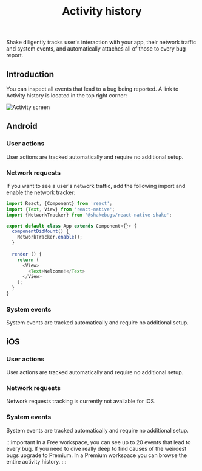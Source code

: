 ﻿---
id: activity
title: Activity history
---
Shake diligently tracks user's interaction with your app, their network traffic and system events, 
and automatically attaches all of those to every bug report.

## Introduction
You can inspect all events that lead to a bug being reported. 
A link to Activity history is located in the top right corner:

![Activity screen](/screens/activity_screen.png)

## Android
### User actions
User actions are tracked automatically and require no additional setup.

### Network requests
If you want to see a user's network traffic, add the following import and enable the network tracker: 

```javascript {3,7} title="App.js"
import React, {Component} from 'react';
import {Text, View} from 'react-native';
import {NetworkTracker} from '@shakebugs/react-native-shake';

export default class App extends Component<{}> {
  componentDidMount() {
    NetworkTracker.enable();
  }
  
  render () {
    return (
      <View>
        <Text>Welcome!</Text>
      </View>
    );
  }
}
```

### System events
System events are tracked automatically and require no additional setup.

## iOS
### User actions
User actions are tracked automatically and require no additional setup.

### Network requests
Network requests tracking is currently not available for iOS.

### System events
System events are tracked automatically and require no additional setup.

:::important
In a Free workspace, you can see up to 20 events that lead to every bug.
 If you need to dive really deep to find causes of the weirdest bugs upgrade to Premium.
  In a Premium workspace you can browse the entire activity history.
:::

